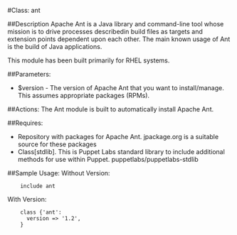 #Class: ant

##Description
 Apache Ant is a  Java library and command-line tool whose mission is to drive processes describedin build files as targets and extension points dependent upon each other. The main known usage of Ant is the build of Java applications.

 This module has been built primarily for RHEL systems.

##Parameters:
  + $version - The version of Apache Ant that you want to install/manage. This assumes appropriate packages (RPMs).

##Actions:
 The Ant module is built to automatically install Apache Ant. 

##Requires:
 - Repository with packages for Apache Ant. jpackage.org is a suitable source for these packages
 - Class[stdlib]. This is Puppet Labs standard library to include additional methods for use within Puppet. puppetlabs/puppetlabs-stdlib

##Sample Usage:
  Without Version:

```
    include ant
```

  With Version:

```
    class {'ant':
      version => '1.2',
    }
```
